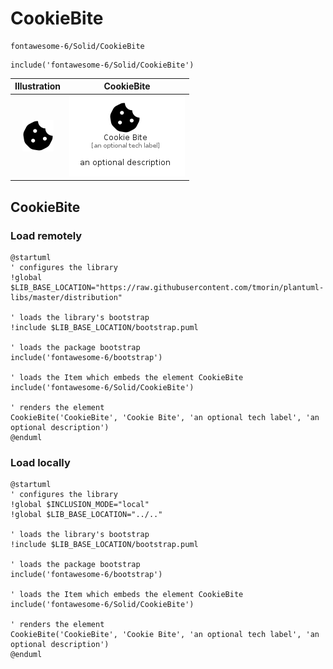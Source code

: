 # CookieBite


```text
fontawesome-6/Solid/CookieBite
```

```text
include('fontawesome-6/Solid/CookieBite')
```



| Illustration | CookieBite |
| :---: | :---: |
| ![illustration for Illustration](../../fontawesome-6/Solid/CookieBite.png) | ![illustration for CookieBite](../../fontawesome-6/Solid/CookieBite.Local.png) |




## CookieBite

### Load remotely
```plantuml
@startuml
' configures the library
!global $LIB_BASE_LOCATION="https://raw.githubusercontent.com/tmorin/plantuml-libs/master/distribution"

' loads the library's bootstrap
!include $LIB_BASE_LOCATION/bootstrap.puml

' loads the package bootstrap
include('fontawesome-6/bootstrap')

' loads the Item which embeds the element CookieBite
include('fontawesome-6/Solid/CookieBite')

' renders the element
CookieBite('CookieBite', 'Cookie Bite', 'an optional tech label', 'an optional description')
@enduml
```

### Load locally
```plantuml
@startuml
' configures the library
!global $INCLUSION_MODE="local"
!global $LIB_BASE_LOCATION="../.."

' loads the library's bootstrap
!include $LIB_BASE_LOCATION/bootstrap.puml

' loads the package bootstrap
include('fontawesome-6/bootstrap')

' loads the Item which embeds the element CookieBite
include('fontawesome-6/Solid/CookieBite')

' renders the element
CookieBite('CookieBite', 'Cookie Bite', 'an optional tech label', 'an optional description')
@enduml
```

